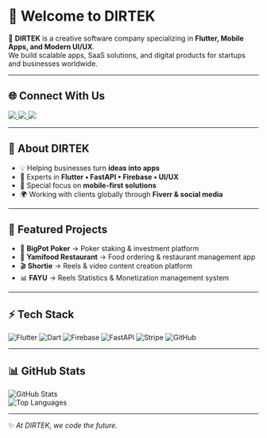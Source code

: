 # 👋 Welcome to DIRTEK  

🚀 **DIRTEK** is a creative software company specializing in **Flutter, Mobile Apps, and Modern UI/UX**.  
We build scalable apps, SaaS solutions, and digital products for startups and businesses worldwide.  

---

## 🌐 Connect With Us  

<a href="https://www.fiverr.com/yourfiverr" target="_blank">
  <img src="https://img.shields.io/badge/Fiverr-1DBF73?style=for-the-badge&logo=fiverr&logoColor=white" />
</a>
<a href="https://www.tiktok.com/@yourtiktok" target="_blank">
  <img src="https://img.shields.io/badge/TikTok-000000?style=for-the-badge&logo=tiktok&logoColor=white" />
</a>
<a href="https://www.facebook.com/yourfacebook" target="_blank">
  <img src="https://img.shields.io/badge/Facebook-1877F2?style=for-the-badge&logo=facebook&logoColor=white" />
</a>

---

## 🏢 About DIRTEK  

- 💡 Helping businesses turn **ideas into apps**  
- 🎨 Experts in **Flutter • FastAPI • Firebase • UI/UX**  
- 📱 Special focus on **mobile-first solutions**  
- 🌍 Working with clients globally through **Fiverr & social media**  

---

## 🚀 Featured Projects  

- 🎴 **BigPot Poker** → Poker staking & investment platform  
- 🍔 **Yamifood Restaurant** → Food ordering & restaurant management app  
- 🎬 **Shortie** → Reels & video content creation platform  
- 📊 **FAYU** → Reels Statistics & Monetization management system  

---

## ⚡ Tech Stack  

![Flutter](https://img.shields.io/badge/Flutter-02569B?style=for-the-badge&logo=flutter&logoColor=white)
![Dart](https://img.shields.io/badge/Dart-0175C2?style=for-the-badge&logo=dart&logoColor=white)
![Firebase](https://img.shields.io/badge/Firebase-FFCA28?style=for-the-badge&logo=firebase&logoColor=black)
![FastAPI](https://img.shields.io/badge/FastAPI-009688?style=for-the-badge&logo=fastapi&logoColor=white)
![Stripe](https://img.shields.io/badge/Stripe-626CD9?style=for-the-badge&logo=stripe&logoColor=white)
![GitHub](https://img.shields.io/badge/GitHub-181717?style=for-the-badge&logo=github&logoColor=white)

---

## 📊 GitHub Stats  

![GitHub Stats](https://github-readme-stats.vercel.app/api?username=teamdirtek&show_icons=true&theme=radical)  
![Top Languages](https://github-readme-stats.vercel.app/api/top-langs/?username=teamdirtek&layout=compact&theme=radical)

---

✨ _At DIRTEK, we code the future._  
